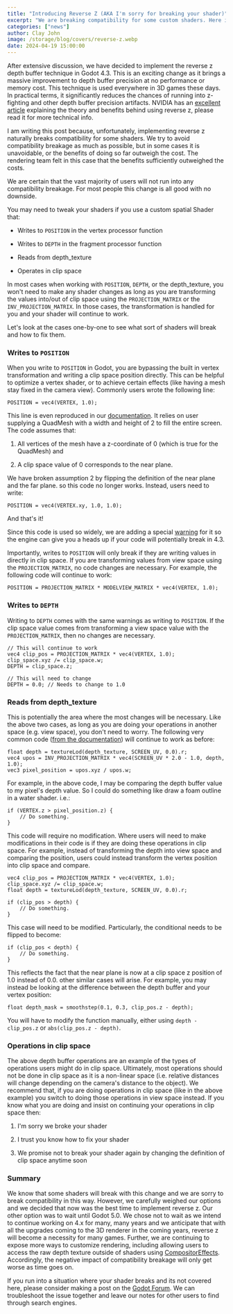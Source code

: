 ```yaml
---
title: "Introducing Reverse Z (AKA I'm sorry for breaking your shader)"
excerpt: "We are breaking compatibility for some custom shaders. Here is why."
categories: ["news"]
author: Clay John
image: /storage/blog/covers/reverse-z.webp
date: 2024-04-19 15:00:00
---
```


After extensive discussion, we have decided to implement the reverse z depth buffer technique in Godot 4.3. This is an exciting change as it brings a massive improvement to depth buffer precision at no performance or memory cost. This technique is used everywhere in 3D games these days. In practical terms, it significantly reduces the chances of running into z-fighting and other depth buffer precision artifacts. NVIDIA has an [excellent article](https://developer.nvidia.com/content/depth-precision-visualized) explaining the theory and benefits behind using reverse z, please read it for more technical info.

I am writing this post because, unfortunately, implementing reverse z naturally breaks compatibility for some shaders. We try to avoid compatibility breakage as much as possible, but in some cases it is unavoidable, or the benefits of doing so far outweigh the cost. The rendering team felt in this case that the benefits sufficiently outweighed the costs.

We are certain that the vast majority of users will not run into any compatibility breakage. For most people this change is all good with no downside. 

You may need to tweak your shaders if you use a custom spatial Shader that:

- Writes to ``POSITION`` in the vertex processor function

- Writes to ``DEPTH``  in the fragment processor function

- Reads from depth_texture

- Operates in clip space

In most cases when working with ``POSITION``, ``DEPTH``, or the depth_texture, you won't need to make any shader changes as long as you are transforming the values into/out of clip space using the ``PROJECTION_MATRIX`` or the ``INV_PROJECTION_MATRIX``. In those cases, the transformation is handled for you and your shader will continue to work. 

Let's look at the cases one-by-one to see what sort of shaders will break and how to fix them.


### Writes to ``POSITION``

When you write to ``POSITION`` in Godot, you are bypassing the built in vertex transformation and writing a clip space position directly. This can be helpful to optimize a vertex shader, or to achieve certain effects (like having a mesh stay fixed in the camera view). Commonly users wrote the following line:

```
POSITION = vec4(VERTEX, 1.0);
```

This line is even reproduced in our [documentation](https://docs.godotengine.org/en/4.2/tutorials/shaders/advanced_postprocessing.html). It relies on user supplying a QuadMesh with a width and height of 2 to fill the entire screen. The code assumes that:

1. All vertices of the mesh have a z-coordinate of 0 (which is true for the QuadMesh) and

2. A clip space value of 0 corresponds to the near plane.

We have broken assumption 2 by flipping the definition of the near plane and the far plane. so this code no longer works. Instead, users need to write:

```
POSITION = vec4(VERTEX.xy, 1.0, 1.0);
```

And that's it!

Since this code is used so widely, we are adding a special [warning](https://github.com/godotengine/godot/pull/90587) for it so the engine can give you a heads up if your code will potentially break in 4.3.

Importantly, writes to ``POSITION`` will only break if they are writing values in directly in clip space. If you are transforming values from view space using the ``PROJECTION_MATRIX``, no code changes are necessary. For example, the following code will continue to work:

```
POSITION = PROJECTION_MATRIX * MODELVIEW_MATRIX * vec4(VERTEX, 1.0);
```

### Writes to ``DEPTH``

Writing to ``DEPTH`` comes with the same warnings as writing to ``POSITION``. If the clip space value comes from transforming a view space value with the ``PROJECTION_MATRIX``, then no changes are necessary. 

```
// This will continue to work
vec4 clip_pos = PROJECTION_MATRIX * vec4(VERTEX, 1.0);
clip_space.xyz /= clip_space.w;
DEPTH = clip_space.z;

// This will need to change
DEPTH = 0.0; // Needs to change to 1.0
```

### Reads from depth_texture

This is potentially the area where the most changes will be necessary. Like the above two cases, as long as you are doing your operations in another space (e.g. view space), you don't need to worry. The following very common code ([from the documentation](https://docs.godotengine.org/en/4.2/tutorials/shaders/screen-reading_shaders.html#depth-texture)) will continue to work as before:

```
float depth = textureLod(depth_texture, SCREEN_UV, 0.0).r;
vec4 upos = INV_PROJECTION_MATRIX * vec4(SCREEN_UV * 2.0 - 1.0, depth, 1.0);
vec3 pixel_position = upos.xyz / upos.w;
```

For example, in the above code, I may be comparing the depth buffer value to my pixel's depth value. So I could do something like draw a foam outline in a water shader. i.e.:

```
if (VERTEX.z > pixel_position.z) {
    // Do something.
}
```

This code will require no modification. Where users will need to make modifications in their code is if they are doing these operations in clip space. For example, instead of transforming the depth into view space and comparing the position, users could instead transform the vertex position into clip space and compare. 

```
vec4 clip_pos = PROJECTION_MATRIX * vec4(VERTEX, 1.0);
clip_space.xyz /= clip_space.w;
float depth = textureLod(depth_texture, SCREEN_UV, 0.0).r;

if (clip_pos > depth) {
    // Do something.
}
```

This case will need to be modified. Particularly, the conditional needs to be flipped to become:

```
if (clip_pos < depth) {
    // Do something.
}
```

This reflects the fact that the near plane is now at a clip space z position of 1.0 instead of 0.0. other similar cases will arise. For example, you may instead be looking at the difference between the depth buffer and your vertex position:

```
float depth_mask = smoothstep(0.1, 0.3, clip_pos.z - depth);
```

You will have to modify the function manually, either using ``depth - clip_pos.z`` or ``abs(clip_pos.z - depth)``.

### Operations in clip space

The above depth buffer operations are an example of the types of operations users might do in clip space. Ultimately, most operations should not be done in clip space as it is a non-linear space (i.e. relative distances will change depending on the camera's distance to the object). We recommend that, if you are doing operations in clip space (like in the above example) you switch to doing those operations in view space instead. If you know what you are doing and insist on continuing your operations in clip space then:

1. I'm sorry we broke your shader

2. I trust you know how to fix your shader

3. We promise not to break your shader again by changing the definition of clip space anytime soon

### Summary

We know that some shaders will break with this change and we are sorry to break compatibility in this way. However, we carefully weighed our options and we decided that now was the best time to implement reverse z. Our other option was to wait until Godot 5.0. We chose not to wait as we intend to continue working on 4.x for many, many years and we anticipate that with all the upgrades coming to the 3D renderer in the coming years, reverse z will become a necessity for many games. Further, we are continuing to expose more ways to customize rendering, including allowing users to access the raw depth texture outside of shaders using [CompositorEffects](https://github.com/godotengine/godot/pull/80214). Accordingly, the negative impact of compatibility breakage will only get worse as time goes on. 

If you run into a situation where your shader breaks and its not covered here, please consider making a post on the [Godot Forum](https://forum.godotengine.org/). We can troubleshoot the issue together and leave our notes for other users to find through search engines. 
